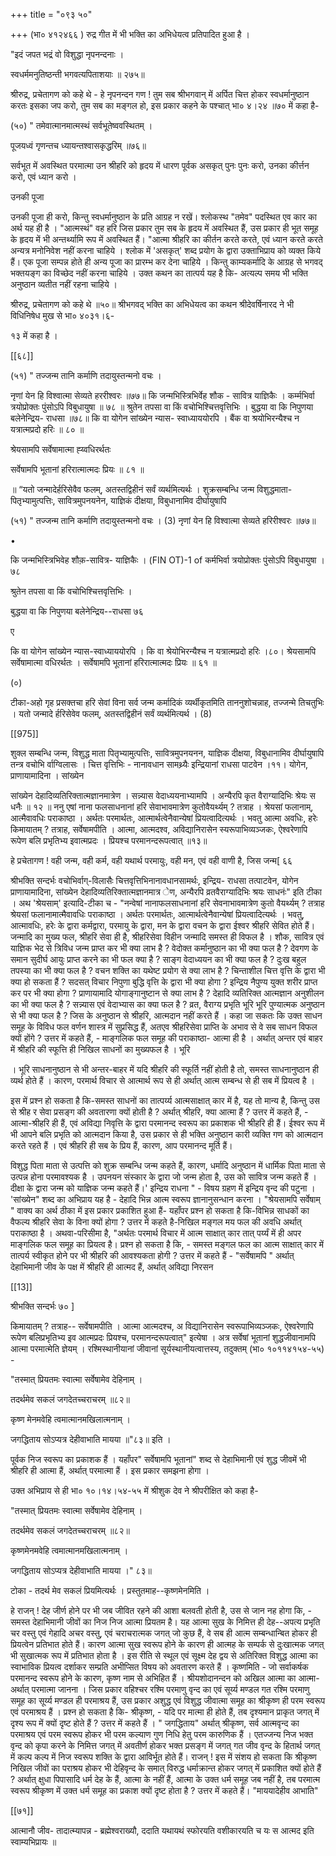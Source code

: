 +++
title = "०९३ ५०"

+++
(भा० ४१२४६६ ) रुद्र गीत में भी भक्ति का अभिधेयत्व प्रतिपादित हुआ है । 

"इदं जपत भद्रं वो विशुद्धा नृपनन्दनाः । 

स्वधर्ममनुतिष्ठन्ती भगवत्यपिताशयाः ॥ २७५॥ 

श्रीरुद्र, प्रचेतागण को कहे थे - हे नृपनन्दन गण ! तुम सब श्रीभगवान् में अर्पित चित्त होकर स्वधर्मानुष्ठान करतः इसका जप करो, तुम सब का मङ्गल हो, इस प्रकार कहने के पश्चात् भा० ४।२४ ॥७० में कहा है- 

(५०) " तमेवात्मानमात्मस्थं सर्वभूतेष्ववस्थितम् । 

पूजयध्वं गृणन्तच ध्यायन्तश्वासकृद्धरिम् ॥७६॥ 

सर्वभूत में अवस्थित परमात्मा उन श्रीहरि को हृदय में धारण पूर्वक असकृत् पुनः पुनः करो, उनका कीर्त्तन करो, एवं ध्यान करो । 

उनकी पूजा 

उनकी पूजा ही करो, किन्तु स्वधर्मानुष्ठान के प्रति आग्रह न रखें। श्लोकस्थ "तमेव" पदस्थित एव कार का अर्थ यह ही है । "आत्मस्थं" वह हरि जिस प्रकार तुम सब के हृदय में अवस्थित हैं, उस प्रकार ही भूत समूह के हृदय में भी अन्तर्थ्यामि रूप में अवस्थित हैं। "आत्मा श्रीहरि का कीर्तन करते करते, एवं ध्यान करते करते अन्यत्र मनोनिवेश नहीं करना चाहिये । श्लोक में 'असकृत्' शब्द प्रयोग के द्वारा उक्ताभिप्राय को व्यक्त किये हैं। एक पूजा सम्पन्न होते ही अन्य पूजा का प्रारम्भ कर देना चाहिये । किन्तु काम्यकर्मादि के आग्रह से भगवद् भक्तयङ्ग का विच्छेद नहीं करना चाहिये । उक्त कथन का तात्पर्य यह है कि- अत्यल्प समय भी भक्ति अनुष्ठान व्यतीत नहीं रहना चाहिये । 

श्रीरुद्र, प्रचेतागण को कहे थे ॥५०॥ श्रीभगवद् भक्ति का अभिधेयत्व का कथन श्रीदेवर्षिनारद ने भी विधिनिषेध मुख से भा० ४०३१।६- 

१३ में कहा है । 

[[६८]] 

(५१) " तज्जन्म तानि कर्माणि तदायुस्तन्मनो वचः । 

नृणां येन हि विश्वात्मा सेव्यते हररीश्वरः ॥७७॥ कि जन्मभिस्त्रिभिर्वेह शौक - सावित्र याज्ञिकैः । कर्म्मभिर्वा त्रयोप्रोक्तः पुंसोऽपि विबुधायुषा ॥ ७८ ॥ श्रुतेन तपसा वा किं वचोभिश्चित्तवृत्तिभिः । बुद्धया वा कि निपुणया बलेनेन्द्रिय- राधसा ॥७८॥ कि वा योगेन सांख्येन न्यास- स्वाध्याययोरपि । बैंक वा श्रयोभिरन्यैश्च न यत्रात्मप्रदो हरिः ॥ ८० ॥ 

श्रेयसामपि सर्वेषामात्मा ह्य्वधिरर्थतः 

सर्वेषामपि भूतानां हरिरात्मात्मदः प्रियः ॥ ८१ ॥ 



॥ “यतो जन्मादेर्हरिसेवैव फलम्, अतस्तद्विहीनं सर्वं व्यर्थमित्यर्थः । शुक्रसम्बन्धि जन्म विशुद्धमाता- पितृभ्यामुत्पत्तिः, सावित्रमुपनयनेन, याज्ञिकं दीक्षया, विबुधानामिव दीर्घायुषापि 

(५१) " तज्जन्म तानि कर्माणि तदायुस्तन्मनो वचः । (3) नृणां येन हि विश्वात्मा सेव्यते हरिरीश्वरः ॥७७॥ 

• 

कि जन्मभिस्त्रिभिवेह शौक़-सावित्र- याज्ञिकैः । (FIN OT)-1 of कर्मभिर्वा त्रयोप्रोक्तः पुंसोऽपि विबुधायुषा ।७८ 

श्रुतेन तपसा वा किं वचोभिश्चित्तवृत्तिभिः । 

बुद्धया वा कि निपुणया बलेनेन्द्रिय--राधसा ७६ 

ए 

कि वा योगेन सांख्येन न्यास-स्वाध्याययोरपि । कि वा श्रेयोभिरन्यैश्च न यत्रात्मप्रदो हरिः ।८०। श्रेयसामपि सर्वेषामात्मा वधिरर्थतः । सर्वेषामपि भूतानां हरिरात्मात्मदः प्रियः ॥ ६१ ॥ 

(०) 

टीका-अहो गृह प्रसक्तचा हरि सेवां विना सर्व जन्म कर्मादिकं व्यर्थीकृतमिति ताननुशोचन्नाह, तज्जन्मे तिचतुभिः । यतो जन्मादे र्हरिसेवेव फलम्, अतस्तद्विहीनं सर्वं व्यर्थमित्यर्थ । (8) 

[[975]]

शुक्ल सम्बन्धि जन्म, विशुद्ध माता पितृभ्यामुत्पत्तिः, सावित्रमुपनयनन, याज्ञिक दीक्षया, विबुधानामिव दीर्घायुषापि तन्त्र वचोभि र्वाग्विलासः । चित्त वृत्तिभिः - नानावधान सामथ्र्यैः इन्द्रियानां राधसा पाटवेन ।११। योगेन, प्राणायामादिना । सांख्येन 

सांख्येन देहादिव्यतिरिक्तात्मज्ञानमात्रेण । सन्न्यास वेदाध्ययनाभ्यामपि । अन्यैरपि कृत वैराग्यादिभिः श्रेयः स धनैः ॥ १२ ॥ ननु एषां नाना फलसाधनानां हरि सेवाभावमात्रेण कुतोवैयर्थ्यम् ? तत्राह । श्रेयसां फलानाम्, आत्मैवावधिः पराकाष्ठा । अर्थतः परमार्थतः, आत्मार्थत्वेनैवान्येषां प्रियत्वादित्यर्थः । भवतु आत्मा अवधिः, हरेः किमायातम् ? तत्राह, सर्वेषामपीति । आत्मा, आत्मदश्व, अविद्यानिरासेन स्यरूपाभिव्यञ्जकः, ऐश्वरेणापि रूपेण बलि प्रभृतिभ्य इवात्मप्रदः । प्रियश्च परमानन्दरूपत्वात् ॥१३॥ 

हे प्रचेतागण ! वही जन्म, वही कर्म, वही यथार्थ परमायुः, वही मन, एवं वही वाणी है, जिस जन्म[ ६६ 

श्रीभक्ति सन्दर्भः वचोभिर्वाग्-विलासैः चित्तवृत्तिभिनानावधानसामर्थः, इन्द्रिय- राधसा तत्पाटवेन, योगेन प्राणायामादिना, सांख्येन देहादिव्यतिरिक्तात्मज्ञानमात्र ेण, अन्यैरपि व्रतवैराग्यादिभिः श्रयः साधनंः" इति टीका । अथ 'श्रेयसाम्' इत्यादि-टीका च - "नन्वेषां नानाफलसाधनानां हरि सेवनाभावमात्रेण कुतो वैयर्थ्यम् ? तत्राह श्रेयसां फलानामात्मैवावधिः पराकाष्ठा । अर्थतः परमार्थतः, आत्मार्थत्वेनैवान्येषां प्रियत्वादित्यर्थः । भवतु, आत्मावधिः, हरेः के द्वारा कर्मद्वारा, परमायु के द्वारा, मन के द्वारा वचन के द्वारा ईश्वर श्रीहरि सेवित होते हैं। जन्मादि का मुख्य फल, श्रीहरि सेवा ही है, श्रीहरिसेवा विहीन जन्मादि समस्त ही विफल है । शौक, सावित्र एवं याज्ञिक भेद से त्रिविध जन्म प्राप्त कर भी क्या लाभ है ? वेदोक्त कर्मानुष्ठान का भी क्या फल है ? देवगण के समान सुदीर्घ आयुः प्राप्त करने का भी फल क्या है ? साङ्ग वेदाध्ययन का भी क्या फल है ? दुःख बहुल तपस्या का भी क्या फल है ? वचन शक्ति का यथेष्ट प्रयोग से क्या लाभ है ? चिन्ताशील चित्त वृत्ति के द्वारा भी क्या हो सकता हैं ? सदसत् विचार निपुणा बुद्धि वृत्ति के द्वारा भी क्या होगा ? इन्द्रिय नैपुण्य युक्त शरीर प्राप्त कर पर भी क्या होगा ? प्राणायामादि योगाङ्गानुष्टान से क्या लाभ है ? देहादि व्यतिरिक्त आत्मज्ञान अनुशीलन का भी क्या फल है ? सन्न्यास एवं वेदाभ्यास का क्या फल है ? व्रत, वैराग्य प्रभृति भूरि भूरि पुण्यात्मक अनुष्ठान से भी क्या फल है ? जिस के अनुष्ठान से श्रीहरि, आत्मदान नहीं करते हैं । कहा जा सकतः कि उक्त साधन समूह के विविध फल वर्णन शास्त्र में सुप्रसिद्ध हैं, अतएव श्रीहरिसेवा प्राप्ति के अभाव से वे सब साधन विफल क्यों होंगे ? उत्तर में कहते हैं, - माङ्गलिक फल समूह की पराकाष्ठा- आत्मा ही है । अर्थात् अन्तर एवं बाहर में श्रीहरि की स्फूत्ति ही निखिल साधनों का मुख्यफल है । भूरि 

। भूरि साधनानुष्ठान से भी अन्तर-बाहर में यदि श्रीहरि की स्फूर्ति नहीं होती है तो, समस्त साधनानुष्ठान ही व्यर्थ होते हैं । कारण, परमार्थ विचार से आत्मार्थ रूप से ही अर्थात् आत्म सम्बन्ध से ही सब में प्रियत्व है । 

इस में प्रश्न हो सकता है कि-समस्त साधनों का तात्पर्य्य आत्मसाक्षात् कार में है, यह तो मान्य है, किन्तु उस से श्रीह र सेवा प्रसङ्ग की अवतारणा क्यों होती है ? अर्थात् श्रीहरि, क्या आत्मा हैं ? उत्तर में कहते हैं, - आत्मा-श्रीहरि ही हैं, एवं अविद्या निवृत्ति के द्वारा परमानन्द स्वरूप का प्रकाशक भी श्रीहरि ही हैं। ईश्वर रूप में भी आपने बलि प्रभृति को आत्मदान किया है, उस प्रकार से ही भक्ति अनुष्ठान कारी व्यक्ति गण को आत्मदान करते रहते हैं । एवं श्रीहरि ही सब के प्रिय हैं, कारण, आप परमानन्द मूर्ति हैं। 

विशुद्ध पिता माता से उत्पत्ति को शुक्र सम्बन्धि जन्म कहते हैं, कारण, धर्मादि अनुष्ठान में धार्मिक पिता माता से उत्पन्न होना परमावश्यक है । उपनयन संस्कार के द्वारा जो जन्म होता है, उस को सावित्र जन्म कहते हैं । दीक्षा के द्वारा जन्म को याज्ञिक जन्म कहते हैं।' इन्द्रिय राधना " - विषय ग्रहण में इन्द्रिय वृन्द की पटुना । 'सांख्येन" शब्द का अभिप्राय यह है - देहादि भिन्न आत्म स्वरूप ज्ञानानुसन्धान करना । "श्रेयसामपि सर्वेषाम् " वाक्य का अर्थ ठीका में इस प्रकार प्रकाशित हुआ हैं- यहाँपर प्रश्न हो सकता है कि-विभिन्न साधकों का वैफल्य श्रीहरि सेवा के विना क्यों होगा ? उत्तर में कहते है-निखिल मङ्गल मय फल की अवधि अर्थात् पराकाष्ठा है । अथवा-परिसीमा है, "अर्थतः परमार्थ विचार में आत्म साक्षात् कार तात् पर्य्यं में ही अपर माङ्गलिक फल समूह का प्रियत्व है। प्रश्न हो सकता है कि, - समस्त मङ्गल फल का आत्म साक्षात् कार में तात्पर्य स्वीकृत होने पर भी श्रीहरि की आवश्यकता होगी ? उत्तर में कहते हैं - "सर्वेषामपि " अर्थात् देहाभिमानी जीव के पक्ष में श्रीहरि ही आत्मद हैं, अर्थात् अविद्या निरसन 

[[13]]

श्रीभक्ति सन्दर्भः ७० ] 

किमायातम् ? तत्राह-- सर्वेषामपीति । आत्मा आत्मदश्च, अ विद्यानिरासेन स्वरूपाभिव्यञ्जकः, ऐश्वरेणापि रूपेण बलिप्रभृतिभ्य इव आत्मप्रदः प्रियश्च, परमानन्दरूपत्वात्" इत्येषा । अत्र सर्वेषां भूतानां शुद्धजीवानामपि आत्मा परमात्मेति ज्ञेयम् । रश्मिस्थानीयानां जीवानां सूर्यस्थानीयत्वात्तस्य, तदुक्तम् (भा० १०११४१५४-५५) - 

"तस्मात् प्रियतमः स्वात्मा सर्वेषामेव देहिनाम् । 

तदर्थमेव सकलं जगदेतच्चराचरम् ॥८२॥ 

कृष्ण मेनमवेहि त्वमात्मानमखिलात्मनाम् । 

जगद्धिताय सोऽप्यत्र देहीवाभाति मायया ॥"८३॥ इति । 

पूर्वक निज स्वरूप का प्रकाशक हैं । यहाँपर" सर्वेषामपि भूतानां" शब्द से देहाभिमानी एवं शुद्ध जीवमें भी श्रीहरि ही आत्मा हैं, अर्थात् परमात्मा हैं । इस प्रकार समझना होगा । 

उक्त अभिप्राय से ही भा० १०।१४।५४-५५ में श्रीशुक देव ने श्रीपरीक्षित को कहा है- 

"तस्मात् प्रियतमः स्वात्मा सर्वेषामेव देहिनाम् । 


तदर्थमेव सकलं जगदेतच्चराचरम् ॥८२॥ 

कृष्णमेनमवेहि त्वमात्मानमखिलात्मनाम् । 

जगद्धिताय सोऽप्यत्र देहीवाभाति मायया ।" ८३॥ 

टोका - तदर्थ मेव सकलं प्रियमित्यर्थः । प्रस्तुतमाह--कृष्णमेनमिति । 

हे राजन् ! देह जीर्ण होने पर भी जब जीवित रहने की आशा बलवती होती है, उस से जान नह होगा कि, - समस्त देहाभिमानी जीवों का निज निज आत्मा प्रियतम है। यह आत्मा सुख के निमित्त ही देह--अपत्य प्रभृति चर वस्तु एवं गेहादि अचर वस्तु, एवं चराचरात्मक जगत् जो कुछ हैं, वे सब ही आत्म सम्बन्धान्बित होकर ही प्रियत्वेन प्रतिभात होते हैं। कारण आत्मा सुख स्वरूप होने के कारण ही आत्मह के सम्पर्क से दुःखात्मक जगत् भी सुखात्मक रूप में प्रतिभात होता है । इस रीति से स्थूल एवं सूक्ष्म देह द्वय से अतिरिक्त विशुद्ध आत्मा का स्वाभाविक प्रियत्व दर्शाकर सम्प्रति अभीप्सित विषय को अवतारण करते हैं । कृष्णमिति - जो सर्वाकर्षक परमानन्द स्वरूप होने के कारण, कृष्ण नाम से अभिहित हैं । श्रीयशोदानन्दन को अखिल आत्मा का आत्मा- अर्थात् परमात्मा जानना । जिस प्रकार वहिश्चर रश्मि परमाणु वृन्द का एवं सूर्य्य मण्डल गत रश्मि परमाणु समूह का सूर्य्य मण्डल ही परमाश्रय हैं, उस प्रकार अशुद्ध एवं विशुद्ध जीवात्मा समूह का श्रीकृष्ण ही परम स्वरूप एवं परमाश्रय हैं । प्रश्न हो सकता है कि- श्रीकृष्ण, - यदि पर मात्मा ही होते हैं, तब दृश्यमान प्राकृत जगत् में दृश्य रूप में क्यों दृष्ट होते हैं ? उत्तर में कहते हैं । " जगद्धिताय" अर्थात् श्रीकृष्ण, सर्व आत्मवृन्द का परमाश्रय एवं परम स्वरूप होकर भी परम कल्याण गुण निधि हेतु परम कारुणिक हैं । एतज्जन्य निज भक्त वृन्द को कृपा करने के निमित्त जगत् में अवतीर्ण होकर भक्त प्रसङ्ग में जगत् गत जीव वृन्द के हितार्थ जगत् में कल्प कल्प में निज स्वरूप शक्ति के द्वारा आविर्भूत होते हैं। राजन् ! इस में संशय हो सकता कि श्रीकृष्ण निखिल जीवों का पराश्रय होकर भी देहिवृन्द के समात् विरुद्ध धर्माक्रान्त होकर जगत् में प्रकाशित क्यों होते हैं ? अर्थात् क्षुधा पिपासादि धर्म देह के हैं, आत्मा के नहीं हैं, आत्मा के उक्त धर्म समूह जब नहीं है, तब परमात्म स्वरूप श्रीकृष्ण में उक्त धर्म समूह का प्रकाश क्यों दृष्ट होता है ? उत्तर में कहते हैं। "माययादेहीव आभाति" 



[[७१]]

आत्मानौ जीव- तादात्म्यापन्न - ब्रह्मेश्वराख्यौ, ददाति यथायथं स्फोरयति वशीकारयति च यः स आत्मद इति स्वाम्यभिप्रायः ॥ 
